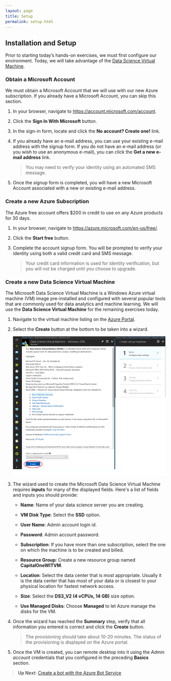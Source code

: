 ```yaml
---
layout: page
title: Setup
permalink: setup.html
---
```


## Installation and Setup

Prior to starting today’s hands-on exercises, we must first configure our environment. Today, we will take advantage of the [Data Science Virtual Machine](https://azuremarketplace.microsoft.com/en-us/marketplace/apps/microsoft-ads.windows-data-science-vm?tab=Overview).

### Obtain a Microsoft Account

We must obtain a Microsoft Account that we will use with our new Azure subscription. If you already have a Microsoft Account, you can skip this section.

1. In your browser, navigate to <https://account.microsoft.com/account>.

1. Click the **Sign In With Microsoft** button.

1. In the sign-in form, locate and click the **No account? Create one!** link.

1. If you already have an e-mail address, you can use your existing e-mail address with the signup form. If you do not have an e-mail address (or you wish to use an anonymous e-mail), you can click the **Get a new e-mail address** link.

	> You may need to verify your identity using an automated SMS message.

1. Once the signup form is completed, you will have a new Microsoft Account associated with a new or existing e-mail address.

### Create a new Azure Subscription

The Azure free account offers $200 in credit to use on any Azure products for 30 days.

1. In your browser, navigate to <https://azure.microsoft.com/en-us/free/>.

1. Click the **Start free** button.

1. Complete the account signup form. You will be prompted to verify your identity using both a valid credit card and SMS message.

	> Your credit card information is used for identity verification, but you will not be charged until you choose to upgrade.

### Create a new Data Science Virtual Machine

The Microsoft Data Science Virtual Machine is a Windows Azure virtual machine (VM) image pre-installed and configured with several popular tools that are commonly used for data analytics and machine learning. We will use the **Data Science Virtual Machine** for the remaining exercises today.

1. Navigate to the virtual machine listing on the [Azure Portal](https://portal.azure.com/#create/microsoft-ads.windows-data-science-vmwindows2016).

1. Select the **Create** button at the bottom to be taken into a wizard.

	![configure-data-science-vm](./media/configure-data-science-virtual-machine.png)

1. The wizard used to create the Microsoft Data Science Virtual Machine requires **inputs** for many of the displayed fields. Here's a list of fields and inputs you should provide:

	- **Name**: Name of your data science server you are creating.

	- **VM Disk Type**: Select the **SSD** option.

	- **User Name**: Admin account login id.

	- **Password**: Admin account password.

	- **Subscription**: If you have more than one subscription, select the one on which the machine is to be created and billed.

	- **Resource Group**: Create a new resource group named **CapitalOneWITVM**.

	- **Location**: Select the data center that is most appropriate. Usually it is the data center that has most of your data or is closest to your physical location for fastest network access.

	- **Size**: Select the **DS3_V2 (4 vCPUs, 14 GB)** size option.

	- **Use Managed Disks**: Choose **Managed** to let Azure manage the disks for the VM.

1. Once the wizard has reached the **Summary** step, verify that all information you entered is correct and click the **Create** button.

	> The provisioning should take about 10-20 minutes. The status of the provisioning is displayed on the Azure portal.

1. Once the VM is created, you can remote desktop into it using the *Admin account* credentials that you configured in the preceding **Basics** section.

> **Up Next**: [Create a bot with the Azure Bot Service](bot.html)
